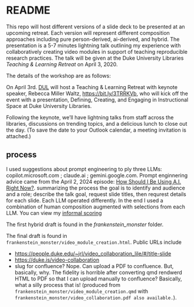 # README

<!-- badges: start -->

<!-- badges: end -->

This repo will host different versions of a slide deck to be presented at an upcoming retreat.  Each version will represent different composition approaches including pure person-derived, ai-derived, and hybrid.  The presentation is a 5-7 minutes lightning talk outlining my experience with collaboratively creating video modules in support of teaching reproducible research practices.  The talk will be given at the Duke University Libraries _Teaching & Learning Retreat_ on April 3, 2020.

The details of the workshop are as follows:

On April 3rd.  [DUL](https://library.duke.edu) will host a Teaching & Learning Retreat with keynote speaker, Rebecca Miller Waltz, https://bit.ly/3TRRKVb, who will kick off the event with a presentation, Defining, Creating, and Engaging in Instructional Space at Duke University Libraries.

Following the keynote, we’ll have lightning talks from staff across the libraries, discussions on trending topics, and a delicious lunch to close out the day. (To save the date to your Outlook calendar, a meeting invitation is attached.)

## process

I used suggestions about prompt engineering to ply three LLMs:  copilot.microsoft.com ; claude.ai ; gemini.google.com.  Prompt enginnering advice came from the April 2, 2024 episode:  [How Should I Be Using A.I. Right Now?](https://www.nytimes.com/2024/04/02/opinion/ezra-klein-podcast-ethan-mollick.html). summarizing the process the goal is to identify and audience and a role; describe the talk goal, request slide titles, then requrest details for each slide.   Each LLM operated differently.  In the end I used a combination of human composition augmented with selections from each LLM.  You can view my [informal scoring](score_informal.qmd)

The first hybrid draft is found in the _frankenstein_monster_ folder.

The final draft is found in `frankenstein_monster/video_module_creation.html`.  Public URLs include
- https://people.duke.edu/~jrl/video_collaboration_lile/#/title-slide
- https://duke.is/video-collaboration
- slug for confluence?  Nope.  Can upload a PDF to confluence.  But, basically, why.  The fidelity is horrible after converting qmd rendwerd HTML to PDF so that I can upload manually to confluence?  Basically, what a silly process that is!
(produced from `frankenstein_monster/video_module_creation.qmd` with `frankenstein_monster/video_collaboration.pdf also available.`).
